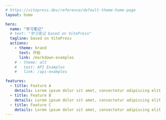 ```yaml
---
# https://vitepress.dev/reference/default-theme-home-page
layout: home

hero:
  name: "学习笔记"
  # text: "学习笔记 based on VitePress"
  tagline: based on VitePress
  actions:
    - theme: brand
      text: 开始
      link: /markdown-examples
    # - theme: alt
    #   text: API Examples
    #   link: /api-examples

features:
  - title: Feature A
    details: Lorem ipsum dolor sit amet, consectetur adipiscing elit
  - title: Feature B
    details: Lorem ipsum dolor sit amet, consectetur adipiscing elit
  - title: Feature C
    details: Lorem ipsum dolor sit amet, consectetur adipiscing elit
---
```

